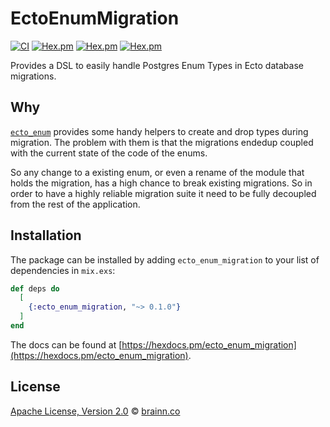 # EctoEnumMigration

[![CI](https://github.com/brainn-co/ecto_enum_migration/workflows/CI/badge.svg?branch=master)](https://github.com/brainn-co/ecto_enum_migration/actions)
[![Hex.pm](https://img.shields.io/hexpm/v/ecto_enum_migration)][hex-url]
[![Hex.pm](https://img.shields.io/hexpm/l/ecto_enum_migration)][hex-url]
[![Hex.pm](https://img.shields.io/hexpm/dt/ecto_enum_migration)][hex-url]

Provides a DSL to easily handle Postgres Enum Types in Ecto database migrations.

## Why

[`ecto_enum`](https://github.com/gjaldon/ecto_enum) provides some handy helpers to create and drop types during migration.
The problem with them is that the migrations endedup coupled with the current state
of the code of the enums.

So any change to a existing enum, or even a rename of the module that holds the
migration, has a high chance to break existing migrations. So in order to have a
highly reliable migration suite it need to be fully decoupled from the rest of
the application.

## Installation

The package can be installed by adding `ecto_enum_migration` to your list of dependencies in `mix.exs`:

```elixir
def deps do
  [
    {:ecto_enum_migration, "~> 0.1.0"}
  ]
end
```

The docs can be found at [https://hexdocs.pm/ecto_enum_migration](https://hexdocs.pm/ecto_enum_migration).

## License

[Apache License, Version 2.0](LICENSE) © [brainn.co](https://github.com/brainn-co)

[hex-url]: https://hex.pm/packages/ecto_enum_migration
